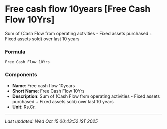 # Free cash flow 10years [Free Cash Flow 10Yrs]
Sum of (Cash Flow from operating activities - Fixed assets purchased + Fixed assets sold) over last 10 years

### Formula
```text
Free Cash Flow 10Yrs
```


### Components
- **Name**: Free cash flow 10years
- **Short Name**: Free Cash Flow 10Yrs
- **Description**: Sum of (Cash Flow from operating activities - Fixed assets purchased + Fixed assets sold) over last 10 years
- **Unit**: Rs.Cr.

---
*Last updated: Wed Oct 15 00:43:52 IST 2025*
